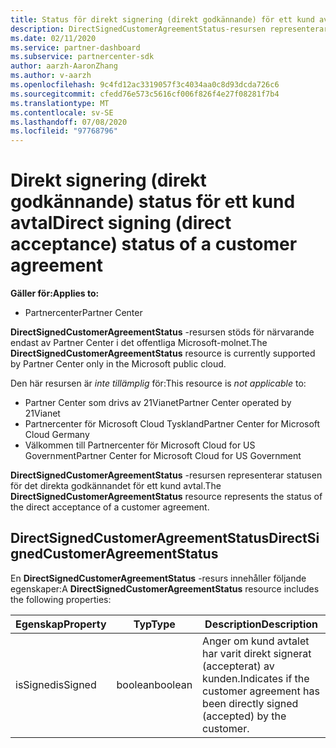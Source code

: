 ```yaml
---
title: Status för direkt signering (direkt godkännande) för ett kund avtal.
description: DirectSignedCustomerAgreementStatus-resursen representerar statusen för direkt signering (direkt godkännande) för ett kund avtal.
ms.date: 02/11/2020
ms.service: partner-dashboard
ms.subservice: partnercenter-sdk
author: aarzh-AaronZhang
ms.author: v-aarzh
ms.openlocfilehash: 9c4fd12ac3319057f3c4034aa0c8d93dcda726c6
ms.sourcegitcommit: cfedd76e573c5616cf006f826f4e27f08281f7b4
ms.translationtype: MT
ms.contentlocale: sv-SE
ms.lasthandoff: 07/08/2020
ms.locfileid: "97768796"
---
```

# <a name="direct-signing-direct-acceptance-status-of-a-customer-agreement"></a><span data-ttu-id="d90c7-103">Direkt signering (direkt godkännande) status för ett kund avtal</span><span class="sxs-lookup"><span data-stu-id="d90c7-103">Direct signing (direct acceptance) status of a customer agreement</span></span>

<span data-ttu-id="d90c7-104">**Gäller för:**</span><span class="sxs-lookup"><span data-stu-id="d90c7-104">**Applies to:**</span></span>

- <span data-ttu-id="d90c7-105">Partnercenter</span><span class="sxs-lookup"><span data-stu-id="d90c7-105">Partner Center</span></span>

<span data-ttu-id="d90c7-106">**DirectSignedCustomerAgreementStatus** -resursen stöds för närvarande endast av Partner Center i det offentliga Microsoft-molnet.</span><span class="sxs-lookup"><span data-stu-id="d90c7-106">The **DirectSignedCustomerAgreementStatus** resource is currently supported by Partner Center only in the Microsoft public cloud.</span></span>

<span data-ttu-id="d90c7-107">Den här resursen är *inte tillämplig* för:</span><span class="sxs-lookup"><span data-stu-id="d90c7-107">This resource is *not applicable* to:</span></span>

- <span data-ttu-id="d90c7-108">Partner Center som drivs av 21Vianet</span><span class="sxs-lookup"><span data-stu-id="d90c7-108">Partner Center operated by 21Vianet</span></span>
- <span data-ttu-id="d90c7-109">Partnercenter för Microsoft Cloud Tyskland</span><span class="sxs-lookup"><span data-stu-id="d90c7-109">Partner Center for Microsoft Cloud Germany</span></span>
- <span data-ttu-id="d90c7-110">Välkommen till Partnercenter för Microsoft Cloud for US Government</span><span class="sxs-lookup"><span data-stu-id="d90c7-110">Partner Center for Microsoft Cloud for US Government</span></span>

<span data-ttu-id="d90c7-111">**DirectSignedCustomerAgreementStatus** -resursen representerar statusen för det direkta godkännandet för ett kund avtal.</span><span class="sxs-lookup"><span data-stu-id="d90c7-111">The **DirectSignedCustomerAgreementStatus** resource represents the status of the direct acceptance of a customer agreement.</span></span>

## <a name="directsignedcustomeragreementstatus"></a><span data-ttu-id="d90c7-112">DirectSignedCustomerAgreementStatus</span><span class="sxs-lookup"><span data-stu-id="d90c7-112">DirectSignedCustomerAgreementStatus</span></span>

<span data-ttu-id="d90c7-113">En **DirectSignedCustomerAgreementStatus** -resurs innehåller följande egenskaper:</span><span class="sxs-lookup"><span data-stu-id="d90c7-113">A **DirectSignedCustomerAgreementStatus** resource includes the following properties:</span></span>

| <span data-ttu-id="d90c7-114">Egenskap</span><span class="sxs-lookup"><span data-stu-id="d90c7-114">Property</span></span>       | <span data-ttu-id="d90c7-115">Typ</span><span class="sxs-lookup"><span data-stu-id="d90c7-115">Type</span></span>   | <span data-ttu-id="d90c7-116">Description</span><span class="sxs-lookup"><span data-stu-id="d90c7-116">Description</span></span>                                                                                               |
|----------------|--------|-----------------------------------------------------------------------------------------------------------|
| <span data-ttu-id="d90c7-117">isSigned</span><span class="sxs-lookup"><span data-stu-id="d90c7-117">isSigned</span></span> | <span data-ttu-id="d90c7-118">boolean</span><span class="sxs-lookup"><span data-stu-id="d90c7-118">boolean</span></span> | <span data-ttu-id="d90c7-119">Anger om kund avtalet har varit direkt signerat (accepterat) av kunden.</span><span class="sxs-lookup"><span data-stu-id="d90c7-119">Indicates if the customer agreement has been directly signed (accepted) by the customer.</span></span> |
